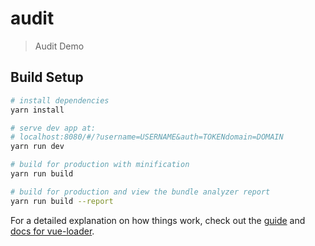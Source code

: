 # audit

> Audit Demo

## Build Setup

``` bash
# install dependencies
yarn install

# serve dev app at:
# localhost:8080/#/?username=USERNAME&auth=TOKENdomain=DOMAIN
yarn run dev

# build for production with minification
yarn run build

# build for production and view the bundle analyzer report
yarn run build --report
```

For a detailed explanation on how things work, check out the [guide](http://vuejs-templates.github.io/webpack/) and [docs for vue-loader](http://vuejs.github.io/vue-loader).
